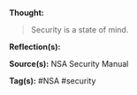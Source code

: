 **Thought:**
> Security is a state of mind.

**Reflection(s):**


**Source(s):**
NSA Security Manual

**Tag(s):** 
#NSA #security 